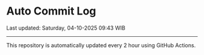# Auto Commit Log

Last updated: Saturday, 04-10-2025 09:43 WIB

---

This repository is automatically updated every 2 hour using GitHub Actions.
